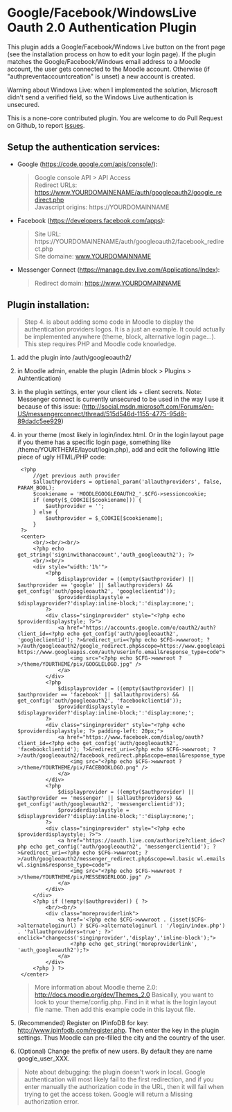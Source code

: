 Google/Facebook/WindowsLive Oauth 2.0 Authentication Plugin
===========================================================

This plugin adds a Google/Facebook/Windows Live button on the front page (see the installation process on how to edit your login page).
If the plugin matches the Google/Facebook/Windows email address to a Moodle account, the user gets connected to the Moodle account. Otherwise (if "authpreventaccountcreation" is unset) a new account is created.

Warning about Windows Live:
when I implemented the solution, Microsoft didn't send a verified field, so the Windows Live authentication is unsecured.

This is a none-core contributed plugin. 
You are welcome to do Pull Request on Github, to report [issues](https://github.com/mouneyrac/auth_googleoauth2/issues).

Setup the authentication services:
----------------------------------

* Google (https://code.google.com/apis/console/):

	> Google console API > API Access  
	> Redirect URLs: https://www.YOURDOMAINENAME/auth/googleoauth2/google_redirect.php  
	> Javascript origins: https://YOURDOMAINNAME

* Facebook (https://developers.facebook.com/apps):

	> Site URL: https://YOURDOMAINENAME/auth/googleoauth2/facebook_redirect.php  
	> Site domaine: www.YOURDOMAINNAME  

* Messenger Connect (https://manage.dev.live.com/Applications/Index):  
	
	> Redirect domain: https://www.YOURDOMAINNAME


Plugin installation:
--------------------

> Step 4. is about adding some code in Moodle to display the authentication providers logos. It is a just an example.
It could actually be implemented anywhere (theme, block, alternative login page...). This step requires PHP and Moodle code knowledge.

1. add the plugin into /auth/googleoauth2/

2. in Moodle admin, enable the plugin (Admin block > Plugins > Auhtentication)

3. in the plugin settings, enter your client ids + client secrets.
Note: Messenger connect is currently unsecured to be used in the way I use it because of this issue: 
(http://social.msdn.microsoft.com/Forums/en-US/messengerconnect/thread/515d546d-1155-4775-95d8-89dadc5ee929)

4. in your theme (most likely in login/index.html. Or in the login layout page if you theme has a specific login page, something like /theme/YOURTHEME/layout/login.php), add and edit the following little piece of ugly HTML/PHP code:

        <?php 
	        //get previous auth provider
	        $allauthproviders = optional_param('allauthproviders', false, PARAM_BOOL);
	        $cookiename = 'MOODLEGOOGLEOAUTH2_'.$CFG->sessioncookie;
	        if (empty($_COOKIE[$cookiename])) {
	            $authprovider = '';
	        } else {
	            $authprovider = $_COOKIE[$cookiename];
	        }
	    ?>
        <center> 
            <br/><br/><br/>
			<?php echo get_string('signinwithanaccount','auth_googleoauth2'); ?>
			<br/><br/>
            <div style="width:'1%'">
	            <?php
	            	$displayprovider = ((empty($authprovider) || $authprovider == 'google' || $allauthproviders) && get_config('auth/googleoauth2', 'googleclientid'));
	            	$providerdisplaystyle = $displayprovider?'display:inline-block;':'display:none;';
	            ?>
	            <div class="singinprovider" style="<?php echo $providerdisplaystyle; ?>">
					<a href="https://accounts.google.com/o/oauth2/auth?client_id=<?php echo get_config('auth/googleoauth2', 'googleclientid'); ?>&redirect_uri=<?php echo $CFG->wwwroot; ?>/auth/googleoauth2/google_redirect.php&scope=https://www.googleapis.com/auth/userinfo.profile https://www.googleapis.com/auth/userinfo.email&response_type=code">
						<img src="<?php echo $CFG->wwwroot ?>/theme/YOURTHEME/pix/GOOGLELOGO.jpg" />
					</a>
	            </div>
	            <?php 
	            	$displayprovider = ((empty($authprovider) || $authprovider == 'facebook' || $allauthproviders) && get_config('auth/googleoauth2', 'facebookclientid'));
	            	$providerdisplaystyle = $displayprovider?'display:inline-block;':'display:none;';
	            ?>
	            <div class="singinprovider" style="<?php echo $providerdisplaystyle; ?> padding-left: 20px;">
					<a href="https://www.facebook.com/dialog/oauth?client_id=<?php echo get_config('auth/googleoauth2', 'facebookclientid'); ?>&redirect_uri=<?php echo $CFG->wwwroot; ?>/auth/googleoauth2/facebook_redirect.php&scope=email&response_type=code">
						<img src="<?php echo $CFG->wwwroot ?>/theme/YOURTHEME/pix/FACEBOOKLOGO.png" />
					</a>
	            </div>
	            <?php 
	            	$displayprovider = ((empty($authprovider) || $authprovider == 'messenger' || $allauthproviders) && get_config('auth/googleoauth2', 'messengerclientid'));
	            	$providerdisplaystyle = $displayprovider?'display:inline-block;':'display:none;';
	            ?>
	            <div class="singinprovider" style="<?php echo $providerdisplaystyle; ?>">
					<a href="https://oauth.live.com/authorize?client_id=<?php echo get_config('auth/googleoauth2', 'messengerclientid'); ?>&redirect_uri=<?php echo $CFG->wwwroot; ?>/auth/googleoauth2/messenger_redirect.php&scope=wl.basic wl.emails wl.signin&response_type=code">
						<img src="<?php echo $CFG->wwwroot ?>/theme/YOURTHEME/pix/MESSENGERLOGO.jpg" />
					</a>
	            </div>
            </div>
            <?php if (!empty($authprovider)) { ?>
            	<br/><br/>
            	<div class="moreproviderlink">
                	<a href='<?php echo $CFG->wwwroot . (isset($CFG->alternateloginurl) ? $CFG->alternateloginurl : '/login/index.php') . '?allauthproviders=true'; ?>' onclick="changecss('singinprovider','display','inline-block');">
						<?php echo get_string('moreproviderlink', 'auth_googleoauth2');?>
					</a>
            	</div>
            <?php } ?>
        </center>
        
    > More information about Moodle theme 2.0: http://docs.moodle.org/dev/Themes_2.0
    Basically, you want to look to your theme/config.php. Find in it what is the login layout file name. Then add this example code in this layout file.

5. (Recommended) Register on IPinfoDB for key: http://www.ipinfodb.com/register.php. Then enter the key in the plugin settings. Thus Moodle can pre-filled the city and the country of the user.

6. (Optional) Change the prefix of new users. By default they are name google_user_XXX.

> Note about debugging: the plugin doesn't work in local. Google authentication will most likely fail to the first redirection, and if you enter manually the authorization code in the URL, then it will fail when trying to get the access token. Google will return a Missing authorization error.

